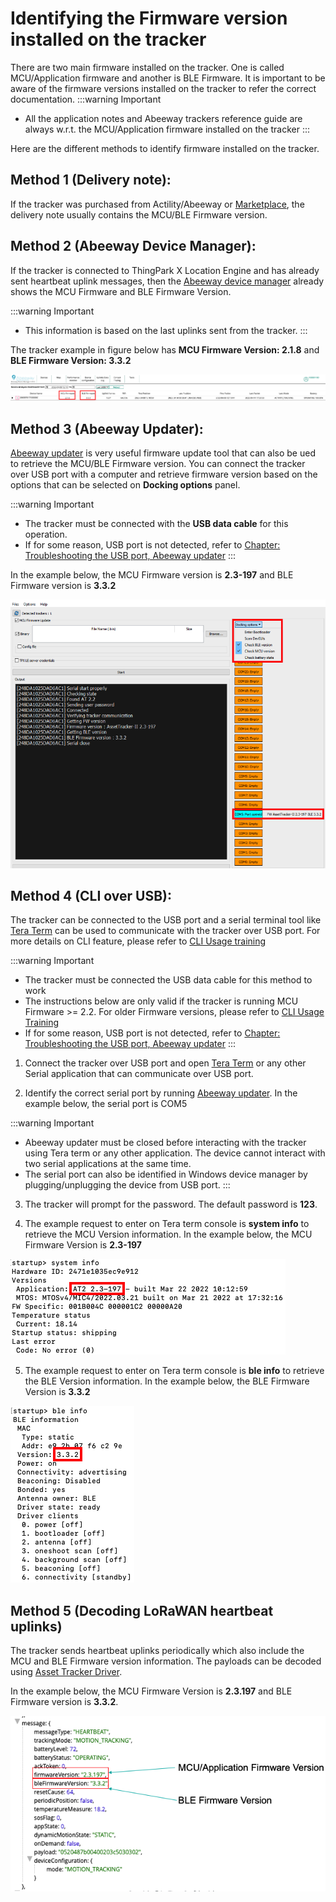 # Identifying the Firmware version installed on the tracker

There are two main firmware installed on the tracker. One is called MCU/Application firmware and another is BLE Firmware. It is important to be aware of the firmware versions installed on the tracker to refer the correct documentation. 
:::warning Important
* All the application notes and Abeeway trackers reference guide are always w.r.t. the MCU/Application firmware installed on the tracker
:::

Here are the different methods to identify firmware installed on the tracker.

## Method 1 (Delivery note):
If the tracker was purchased from Actility/Abeeway or [Marketplace](https://market.thingpark.com/), the delivery note usually contains the MCU/BLE Firmware version.

## Method 2 (Abeeway Device Manager):

<html>
<p>
If the tracker is connected to ThingPark X Location Engine and has already sent heartbeat uplink messages, then the <a href="/B-Feature-Topics/AbeewayDeviceManager_C/" >Abeeway device manager</a> already shows the MCU Firmware and BLE Firmware Version.
</p>
</html>

:::warning Important
* This information is based on the last uplinks sent from the tracker.
:::

The tracker example in figure below has **MCU Firmware Version: 2.1.8** and **BLE Firmware Version: 3.3.2** 

![img](../trackers-overview/abeeway-device-manager/images/ADADevicesTabFWVersion.png)

## Method 3 (Abeeway Updater):
[Abeeway updater](../../D-Reference/AbeewayFirmwareUpdate_R/) is very useful firmware update tool that can also be ued to retrieve the MCU/BLE Firmware version. You can connect the tracker over USB port with a computer and retrieve firmware version based on the options that can be selected on **Docking options** panel. 

:::warning Important
* The tracker must be connected with the **USB data cable** for this operation.
* If for some reason, USB port is not detected, refer to [Chapter: Troubleshooting the USB port, Abeeway updater](https://github.com/Abeeway/Abeeway-updater) 
:::

In the example below, the MCU Firmware version is **2.3-197** and BLE Firmware version is **3.3.2**

![img](../other/C-Procedure-Topics/FindFirmwareVersion_R/images/retrieve_fw_abw_updater.png)


## Method 4 (CLI over USB):
The tracker can be connected to the USB port and a serial terminal tool like [Tera Term](https://ttssh2.osdn.jp/index.html.en) can be used to communicate with the tracker over USB port. For more details on CLI feature, please refer to [CLI Usage training](../../D-Reference/DocLibrary_R/AbeewayTrackers_R.md#abeeway-firmware-trainings)

:::warning Important
 * The tracker must be connected the USB data cable for this method to work
 * The instructions below are only valid if the tracker is running MCU Firmware &gt;= 2.2. For older Firmware versions, please refer to [CLI Usage Training](https://actilitysa.sharepoint.com/:f:/t/aby/EgxRhivJUIVNrq1Lwa3qBigBip9FcMMHhBD_ZaA9m8IT6w?e=WLr48X)
 * If for some reason, USB port is not detected, refer to [Chapter: Troubleshooting the USB port, Abeeway updater](https://github.com/Abeeway/Abeeway-updater) 
:::

1. Connect the tracker over USB port and open [Tera Term](https://ttssh2.osdn.jp/index.html.en) or any other Serial application that can communicate over USB port. 

2. Identify the correct serial port by running [Abeeway updater](../../D-Reference/AbeewayFirmwareUpdate_R/). In the example below, the serial port is COM5

[//]: # (![img]&#40;../../C-Procedure-Topics/FindFirmwareVersion_R/images/retrieve_fw_abw_updater.png&#41;)
:::warning Important
 * Abeeway updater must be closed before interacting with the tracker using Tera term or any other application. The device cannot interact with two serial applications at the same time.
 * The serial port can also be identified in Windows device manager by plugging/unplugging the device from USB port. 
:::

3. The tracker will prompt for the password. The default password is **123**.

4. The example request to enter on Tera term console is **system info** to retrieve the MCU Version information. In the example below, the MCU Firmware Version is **2.3-197**

![img](../other/C-Procedure-Topics/FindFirmwareVersion_R/images/retrieve_mcu_fw.png)

5. The example request to enter on Tera term console is **ble info** to retrieve the BLE Version information. In the example below, the BLE Firmware Version is **3.3.2**

![img](../other/C-Procedure-Topics/FindFirmwareVersion_R/images/retrieve_ble_fw.png)

## Method 5 (Decoding LoRaWAN heartbeat uplinks)

The tracker sends heartbeat uplinks periodically which also include the MCU and BLE Firmware version information. The payloads can be decoded using [Asset Tracker Driver](../../../integrating-your-application-with-thingpark-location/UseAbeewayDriver_T/).

In the example below, the MCU Firmware Version is **2.3.197** and BLE Firmware version is **3.3.2**.

![img](images/PayloadDecoderFirmwareVersion.png)




